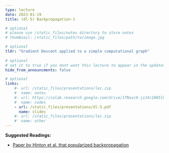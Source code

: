 ```yaml
---
type: lecture
date: 2023-01-19
title: (dl-5) Backpropagation-1

# optional
# please use /static_files/notes directory to store notes
# thumbnail: /static_files/path/to/image.jpg

# optional
tldr: "Gradient Descent applied to a simple computational graph"
  
# optional
# set it to true if you dont want this lecture to appear in the updates section
hide_from_announcments: false

# optional
links: 
    #- url: /static_files/presentations/lec.zip
    #  name: notes
    #- url: https://colab.research.google.com/drive/1TNavc9-jzJXc1N05l06KYfgaSmu7zqxN?usp=sharing
    #  name: codes
    - url: /static_files/presentations/dl-5.pdf
      name: slides
    #- url: /static_files/presentations/lec.zip
    #  name: other
---
```


**Suggested Readings:**
- [Paper by Hinton et al. that popularized backpropagation](https://www.nature.com/articles/323533a0)
